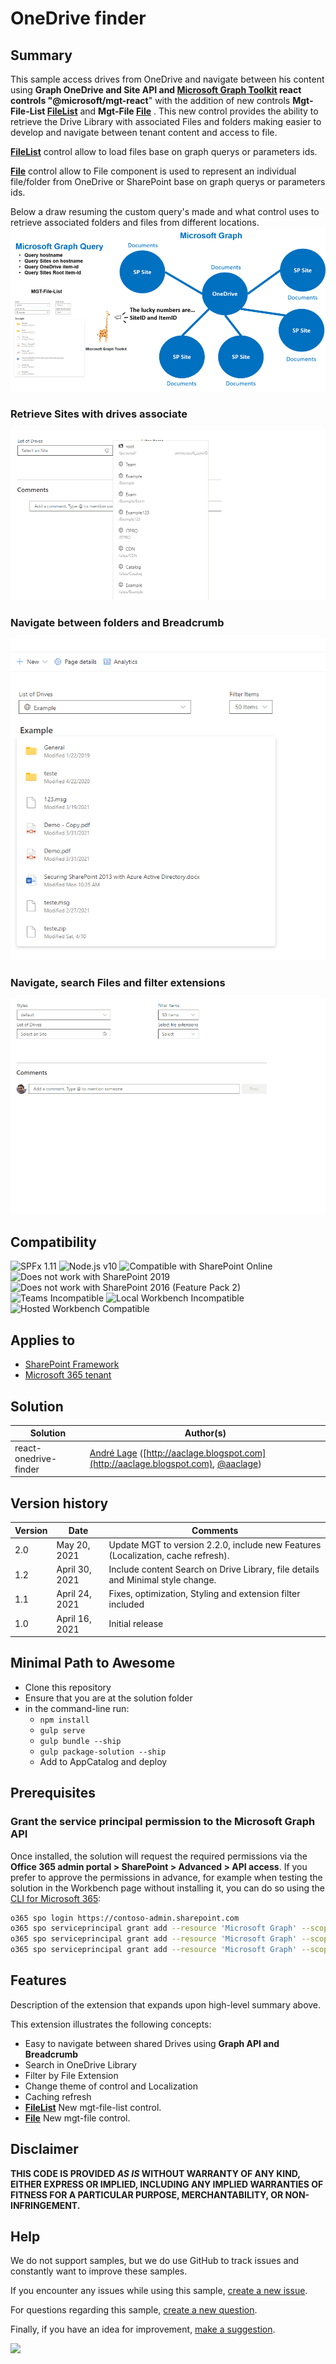 # OneDrive finder

## Summary

This sample access drives from OneDrive and navigate between his content using **Graph OneDrive and Site API and [Microsoft Graph Toolkit](https://github.com/microsoftgraph/microsoft-graph-toolkit) react controls "@microsoft/mgt-react**" with the addition of new controls **Mgt-File-List [FileList](https://docs.microsoft.com/en-us/graph/toolkit/components/file-list)** and **Mgt-File [File](https://docs.microsoft.com/en-us/graph/toolkit/components/file)** . This new control provides the ability to retrieve the Drive Library with associated Files and folders making easier to develop and navigate between tenant content and access to file.

**[FileList](https://docs.microsoft.com/en-us/graph/toolkit/components/file-list)** control allow to load files base on graph querys or parameters ids.

**[File](https://docs.microsoft.com/en-us/graph/toolkit/components/file)** control allow to File component is used to represent an individual file/folder from OneDrive or SharePoint base on graph querys or parameters ids.

Below a draw resuming the custom query's made and what control uses to retrieve associated folders and files from different locations.
![Demo](./Assets/OneDrivefinderSample4.PNG)

### Retrieve Sites with drives associate

![Demo](./Assets/OneDrivefinderSample1.PNG)

### Navigate between folders and Breadcrumb

![Demo](./Assets/OneDrivefinderSample2.PNG)

### Navigate, search Files and filter extensions

![Demo](./Assets/OneDrivefinderSample3.gif)


## Compatibility

![SPFx 1.11](https://img.shields.io/badge/SPFx-1.11.0-green.svg)
![Node.js v10](https://img.shields.io/badge/Node.js-v10-green.svg)
![Compatible with SharePoint Online](https://img.shields.io/badge/SharePoint%20Online-Compatible-green.svg)
![Does not work with SharePoint 2019](https://img.shields.io/badge/SharePoint%20Server%202019-Incompatible-red.svg "SharePoint Server 2019 requires SPFx 1.4.1 or lower")
![Does not work with SharePoint 2016 (Feature Pack 2)](https://img.shields.io/badge/SharePoint%20Server%202016%20(Feature%20Pack%202)-Incompatible-red.svg "SharePoint Server 2016 Feature Pack 2 requires SPFx 1.1")
![Teams Incompatible](https://img.shields.io/badge/Teams-Incompatible-lightgrey.svg)
![Local Workbench Incompatible](https://img.shields.io/badge/Local%20Workbench-Incompatible-red.svg "This solution requires access to Microsoft Graph")
![Hosted Workbench Compatible](https://img.shields.io/badge/Hosted%20Workbench-Compatible-green.svg)

## Applies to

- [SharePoint Framework](https://aka.ms/spfx)
- [Microsoft 365 tenant](https://docs.microsoft.com/en-us/sharepoint/dev/spfx/set-up-your-developer-tenant)


## Solution

Solution|Author(s)
--------|---------
react-onedrive-finder | [André Lage](https://github.com/aaclage) ([http://aaclage.blogspot.com](http://aaclage.blogspot.com), [@aaclage](https://twitter.com/aaclage))

## Version history

Version|Date|Comments
-------|----|--------
2.0|May 20, 2021|Update MGT to version 2.2.0, include new Features (Localization, cache refresh).
1.2|April 30, 2021|Include content Search on Drive Library, file details and Minimal style change.
1.1|April 24, 2021|Fixes, optimization, Styling and extension filter included
1.0|April 16, 2021|Initial release

## Minimal Path to Awesome

- Clone this repository
- Ensure that you are at the solution folder
- in the command-line run:
  - `npm install`
  - `gulp serve`
  - `gulp bundle --ship`
  - `gulp package-solution --ship`
  - Add to AppCatalog and deploy 

## Prerequisites

### Grant the service principal permission to the Microsoft Graph API

Once installed, the solution will request the required permissions via the **Office 365 admin portal > SharePoint > Advanced > API access**.
If you prefer to approve the permissions in advance, for example when testing the solution in the Workbench page without installing it, you can do so using the [CLI for Microsoft 365](https://pnp.github.io/cli-microsoft365/):

```bash
o365 spo login https://contoso-admin.sharepoint.com
o365 spo serviceprincipal grant add --resource 'Microsoft Graph' --scope 'Files.Read'
o365 spo serviceprincipal grant add --resource 'Microsoft Graph' --scope 'Files.Read.All'
o365 spo serviceprincipal grant add --resource 'Microsoft Graph' --scope 'Sites.Read.All'
```

## Features

Description of the extension that expands upon high-level summary above.

This extension illustrates the following concepts:

- Easy to navigate between shared Drives using **Graph API and Breadcrumb**
- Search in OneDrive Library
- Filter by File Extension
- Change theme of control and Localization
- Caching refresh
- **[FileList](https://docs.microsoft.com/en-us/graph/toolkit/components/file-list)** New mgt-file-list control.
- **[File](https://docs.microsoft.com/en-us/graph/toolkit/components/file)** New mgt-file control.

## Disclaimer

**THIS CODE IS PROVIDED *AS IS* WITHOUT WARRANTY OF ANY KIND, EITHER EXPRESS OR IMPLIED, INCLUDING ANY IMPLIED WARRANTIES OF FITNESS FOR A PARTICULAR PURPOSE, MERCHANTABILITY, OR NON-INFRINGEMENT.**

## Help

We do not support samples, but we do use GitHub to track issues and constantly want to improve these samples.

If you encounter any issues while using this sample, [create a new issue](https://github.com/pnp/sp-dev-fx-webparts/issues/new?assignees=&labels=Needs%3A+Triage+%3Amag%3A%2Ctype%3Abug-suspected&template=bug-report.yml&sample=react-onedrive-finder&authors=@aaclage&title=react-onedrive-finder%20-%20).

For questions regarding this sample, [create a new question](https://github.com/pnp/sp-dev-fx-webparts/issues/new?assignees=&labels=Needs%3A+Triage+%3Amag%3A%2Ctype%3Abug-suspected&template=question.yml&sample=react-onedrive-finder&authors=@aaclage&title=react-onedrive-finder%20-%20).

Finally, if you have an idea for improvement, [make a suggestion](https://github.com/pnp/sp-dev-fx-webparts/issues/new?assignees=&labels=Needs%3A+Triage+%3Amag%3A%2Ctype%3Abug-suspected&template=suggestion.yml&sample=react-onedrive-finder&authors=@aaclage&title=react-onedrive-finder%20-%20).

<img src="https://telemetry.sharepointpnp.com/sp-dev-fx-webparts/samples/react-onedrive-finder" />

